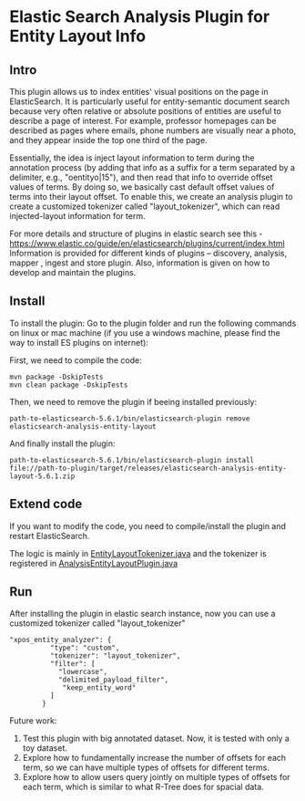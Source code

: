 # Elastic Search Analysis Plugin for Entity Layout Info

## Intro
This plugin allows us to index entities' visual positions on the page in ElasticSearch. It is particularly useful for entity-semantic document search because very often relative or absolute positions of entities are useful to describe a page of interest. For example, professor homepages can be described as pages where emails, phone numbers are visually near a photo, and they appear inside the top one third of the page.

Essentially, the idea is inject layout information to term during the annotation process (by adding that info as a suffix for a term separated by a delimiter, e.g., "oentityo|15"), and then read that info to override offset values of terms. By doing so, we basically cast default offset values of terms into their layout offset. To enable this, we create an analysis plugin to create a customized tokenizer called "layout_tokenizer", which can read injected-layout information for term.

For more details and structure of plugins in elastic search see this - 
https://www.elastic.co/guide/en/elasticsearch/plugins/current/index.html
Information is provided for different kinds of plugins – discovery, analysis, mapper , ingest and store plugin. Also, information is given on how to develop and maintain the plugins.

## Install
To install the plugin:
Go to the plugin folder and run the following commands on linux or mac machine (if you use a windows machine, please find the way to install ES plugins on internet):

First, we need to compile the code:
```
mvn package -DskipTests
mvn clean package -DskipTests
```

Then, we need to remove the plugin if beeing installed previously:
```
path-to-elasticsearch-5.6.1/bin/elasticsearch-plugin remove elasticsearch-analysis-entity-layout
```

And finally install the plugin:
```
path-to-elasticsearch-5.6.1/bin/elasticsearch-plugin install file://path-to-plugin/target/releases/elasticsearch-analysis-entity-layout-5.6.1.zip
```

## Extend code

If you want to modify the code, you need to compile/install the plugin and restart ElasticSearch.

The logic is mainly in [EntityLayoutTokenizer.java](https://github.com/forward-uiuc/Spring-2018-Entity-Search/blob/master/elasticsearch-analysis-entity-layout/src/main/java/org/forward/entitysearch/entitylayoutanalysis/EntityLayoutTokenizer.java) and the tokenizer is registered in [AnalysisEntityLayoutPlugin.java](https://github.com/forward-uiuc/Spring-2018-Entity-Search/blob/master/elasticsearch-analysis-entity-layout/src/main/java/org/forward/entitysearch/entitylayoutanalysis/AnalysisEntityLayoutPlugin.java)

## Run
After installing the plugin in elastic search instance, now you can use a customized tokenizer called "layout_tokenizer"
```
"xpos_entity_analyzer": {
          "type": "custom",
          "tokenizer": "layout_tokenizer",
          "filter": [
            "lowercase",
            "delimited_payload_filter",
             "keep_entity_word"
          ]
        }
```

Future work:
1.  Test this plugin with big annotated dataset. Now, it is tested with only a toy dataset.
2.  Explore how to fundamentally increase the number of offsets for each term, so we can have multiple types of offsets for different terms.
3.  Explore how to allow users query jointly on multiple types of offsets for each term, which is similar to what R-Tree does for spacial data.
